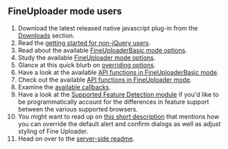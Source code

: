 ## FineUploader mode users ##
1. Download the latest released native javascript plug-in from the [Downloads](http://fineuploader.com/downloads.html) section.
2. Read the [getting started for non-jQuery users](native-getting-started.md).
3. Read about the available [FineUploaderBasic mode options](options-fineuploaderbasic.md).
4. Study the available [FineUploader mode options](options-fineuploader.md).
5. Glance at this quick blurb on [overriding options](options-overriding.md).
6. Have a look at the available [API functions in FineUploaderBasic mode](api-fineuploaderbasic.md).
7. Check out the available [API functions in FineUploader mode](api-fineuploader.md).
8. Examine the [available callbacks](callbacks.md).
9. Have a look at the [Supported Feature Detection module](docs/feature-detection.md) if you'd like to be programmatically
account for the differences in feature support between the various supported browsers.
10. You might want to read up on [this short description](styling.md) that mentions how you can override the default alert and confirm dialogs as well as adjust styling of Fine Uploader.
11. Head on over to the [server-side readme](server.md).

